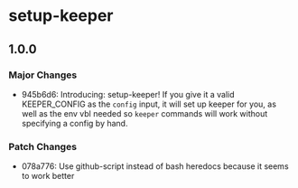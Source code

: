 # setup-keeper

## 1.0.0

### Major Changes

-   945b6d6: Introducing: setup-keeper! If you give it a valid KEEPER_CONFIG as the `config` input, it will set up keeper for you, as well as the env vbl needed so `keeper` commands will work without specifying a config by hand.

### Patch Changes

-   078a776: Use github-script instead of bash heredocs because it seems to work better
